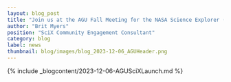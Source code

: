 ```yaml
---
layout: blog_post
title: "Join us at the AGU Fall Meeting for the NASA Science Explorer (SciX) Launch"
author: "Brit Myers"
position: "SciX Community Engagement Consultant"
category: blog
label: news
thumbnail: blog/images/blog_2023-12-06_AGUHeader.png
---
```


{% include _blogcontent/2023-12-06-AGUSciXLaunch.md %}